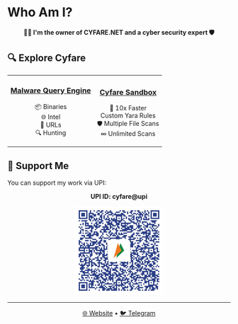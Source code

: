 # Who Am I?

<div align="center">

**👨‍💻 I'm the owner of CYFARE.NET and a cyber security expert 🛡️**

</div>

## 🔍 Explore Cyfare

<table align="center">
  <tr>
    <td align="center">
      <h3><a href="https://cyfare.net/malwares.php">Malware Query Engine</a></h3>
      <p>
        📦 Binaries<br>
        🌐 Intel<br>
        🔗 URLs<br>
        🔍 Hunting
      </p>
    </td>
    <td align="center">
      <h3><a href="https://cyfare.net/filescan.php">Cyfare Sandbox</a></h3>
      <p>
        🚀 10x Faster<br>
        </> Custom Yara Rules<br>
        🛡️ Multiple File Scans<br>
        ∞ Unlimited Scans
      </p>
    </td>
  </tr>
</table>

## 💖 Support Me

You can support my work via UPI:

<div align="center">

**UPI ID: cyfare@upi**

<img src="https://raw.githubusercontent.com/CYFARE/cyfare/main/assets/cyfareupi.jpeg" alt="UPI QR Code" width="200"/>

</div>

---

<div align="center">

[🌐 Website](https://cyfare.net) • [🐦 Telegram](https://t.me/CYFARELABS)

</div>
